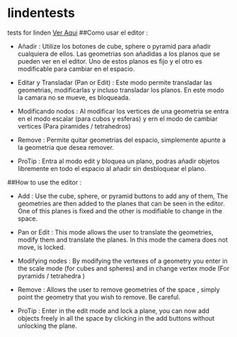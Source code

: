 # lindentests
tests for linden
[Ver Aqui](http://jcliberatol.github.io/lindentests/)
##Como usar el editor : 

* Añadir : Utilize los botones de cube, sphere o pyramid para añadir cualquiera de ellos. Las geometrias son añadidas a los planos que se pueden ver en el editor. Uno de estos planos es fijo y el otro es modificable para cambiar en el espacio.

* Editar y Transladar (Pan or Edit) : Este modo permite transladar las geometrias, modificarlas y incluso transladar los planos. En este modo la camara no se mueve, es bloqueada.

* Modificando nodos : Al modificar los vertices de una geometria se entra en el modo escalar (para cubos y esferas) y ern el modo de cambiar vertices (Para piramides / tetrahedros)

* Remove : Permite quitar geometrias del espacio, simplemente apunte a la geometria que desea remover.

* ProTip : Entra al modo edit y bloquea un plano, podras añadir objetos libremente en todo el espacio al añadir sin desbloquear el plano.

##How to use the editor : 

* Add : Use the cube, sphere, or pyramid buttons to add any of them, The geometries are then added to the planes that can be seen in the editor. One of this planes is fixed and the other is modifiable to change in the space.

* Pan or Edit : This mode allows the user to translate the geometries, modify them and translate the planes. In this mode the camera does not move, is locked.

* Modifying nodes : By modifying the vertexes of a geometry you enter in the scale mode (for cubes and spheres) and in change vertex mode (For pyramids / tetrahedra )

* Remove : Allows the user to remove geometries of the space , simply point the geometry that you wish to remove. Be careful.

*  ProTip : Enter in the edit mode and lock a plane, you can now add objects freely in all the space by clicking in the add buttons without unlocking the plane.
